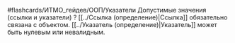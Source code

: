 #flashcards/ИТМО_гейдев/ООП/Указатели
Допустимые значения (ссылки и указатели)
?
[[../Ссылка (определение)|Ссылка]] обязательно связана с объектом. [[../Указатель (определение)|Указатель]] может быть нулевым или невалидным.

